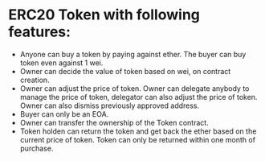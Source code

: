 # ERC20 Token with following features:
* Anyone can buy a token by paying against ether. The buyer can buy token even against 1 wei.
* Owner can decide the value of token based on wei, on contract creation.
* Owner can adjust the price of token. Owner can delegate anybody to manage the price of token, delegator can also adjust the price of token. Owner can also dismiss previously approved address.
* Buyer can only be an EOA.
* Owner can transfer the ownership of the Token contract.
* Token holden can return the token and get back the ether based on the current price of token. Token can only be returned within one month of purchase.
